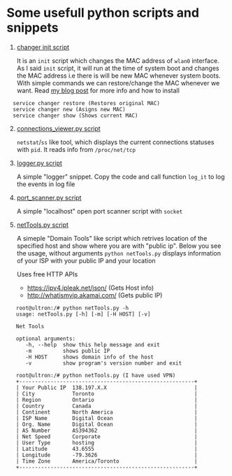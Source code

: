 # Some usefull python scripts and snippets
1.  [changer init script](https://github.com/veerendra2/python-scripts/blob/master/scripts/changer)

    It is an `init` script which changes the MAC address of `wlan0` interface. As I said `init` script, it will run at the time of        system boot and changes the MAC address i.e there is will be new MAC whenever system boots. With simple commands we can restore/change the MAC whenever we want. Read [my blog post](https://networkhop.wordpress.com/2017/03/26/mac-address-scrambling-in-linux/) for more info and how to install
```
  service changer restore (Restores original MAC)
  service changer new (Asigns new MAC)
  service changer show (Shows current MAC)
```

2. [connections_viewer.py script](https://github.com/veerendra2/python-scripts/blob/master/scripts/connections_viewer.py)

    `netstat`/`ss` like tool, which displays the current connections statuses with `pid`. It reads info from `/proc/net/tcp`
    
3. [logger.py script](https://github.com/veerendra2/python-scripts/blob/master/scripts/logger.py)
    
    A simple "logger" snippet. Copy the code and call function `log_it` to log the events in log file

4. [port_scanner.py script](https://github.com/veerendra2/python-scripts/blob/master/scripts/port_scanner.py)

    A simple "localhost" open port scanner script with `socket`

5. [netTools.py script](https://github.com/veerendra2/python-scripts/blob/master/scripts/netTools.py)

   A simeple "Domain Tools" like script which retrives location of the specified host and show where you are with "public ip". Below you see the usage, without arguments `python netTools.py` displays information of your ISP with your public IP and your location
   
   Uses free HTTP APIs 
   * https://ipv4.ipleak.net/json/ (Gets Host info)
   * http://whatismyip.akamai.com/ (Gets public IP)
   
```
   root@ultron:/# python netTools.py -h
   usage: netTools.py [-h] [-m] [-H HOST] [-v]

   Net Tools

   optional arguments:
      -h, --help  show this help message and exit
      -m          shows public IP
      -H HOST     shows domain info of the host
      -v          show program's version number and exit
   
   root@ultron:/# python netTools.py (I have used VPN)
   +--------------------------------------------------------+
   | Your Public IP  138.197.X.X                            |
   | City            Toronto                                |
   | Region          Ontario                                |
   | Country         Canada                                 |
   | Continent       North America                          |
   | ISP Name        Digital Ocean                          |
   | Org. Name       Digital Ocean                          |
   | AS Number       AS394362                               |
   | Net Speed       Corporate                              |
   | User Type       hosting                                |
   | Latitude        43.6555                                |
   | Longitude       -79.3626                               |
   | Time Zone       America/Toronto                        |
   +--------------------------------------------------------+

   ```
